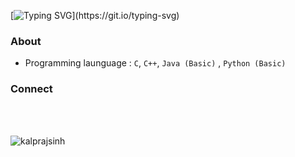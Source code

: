 <!--### Hi there 👋


<!--
**Kalprajsinh/Kalprajsinh** is a ✨ _special_ ✨ repository because its `README.md` (this file) appears on your GitHub profile.

[![Typing SVG](https://readme-typing-svg.herokuapp.com?size=40&center=true&vCenter=true&width=1000&height=100&lines=HI+I+AM+KALPRAJ.;I+AM+A+DEVELOPER.;WELCOME+TO+VISIT+MY+PROFILE.)](https://git.io/typing-svg)

Here are some ideas to get you started:

- 🔭 I’m currently working on ...
- 🌱 I’m currently learning ...
- 👯 I’m looking to collaborate on ...
- 🤔 I’m looking for help with ...
- 💬 Ask me about ...
- 📫 How to reach me: ...
- 😄 Pronouns: ...
- ⚡ Fun fact: ...

-->

[![Typing SVG](https://readme-typing-svg.herokuapp.com?size=40&center=true&vCenter=true&width=1000&height=100&lines=HI+👋+I+AM+KALPRAJ.)](https://git.io/typing-svg)

### About
- Programming launguage : `C`, `C++`, `Java (Basic)` , `Python (Basic)`

### Connect

<a href=""> 
  <img align="left" src=""/>
</a>
<a href=""> 
    <img align="left" src=""></img>
</a>
<a href=""> 
    <img align="left" src=""></img>
</a>
<a href=""> 
    <img align="left" src=""></img>
</a>
<br><br>
<p><img align="left" src="https://github-readme-stats.vercel.app/api/top-langs?username=kalprajsinh&show_icons=true&locale=en&layout=compact" alt="kalprajsinh" /></p>
